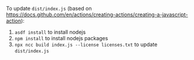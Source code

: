 To update `dist/index.js` (based on https://docs.github.com/en/actions/creating-actions/creating-a-javascript-action):

1. `asdf install` to install nodejs
2. `npm install` to install nodejs packages
3. `npx ncc build index.js --license licenses.txt` to update `dist/index.js`
